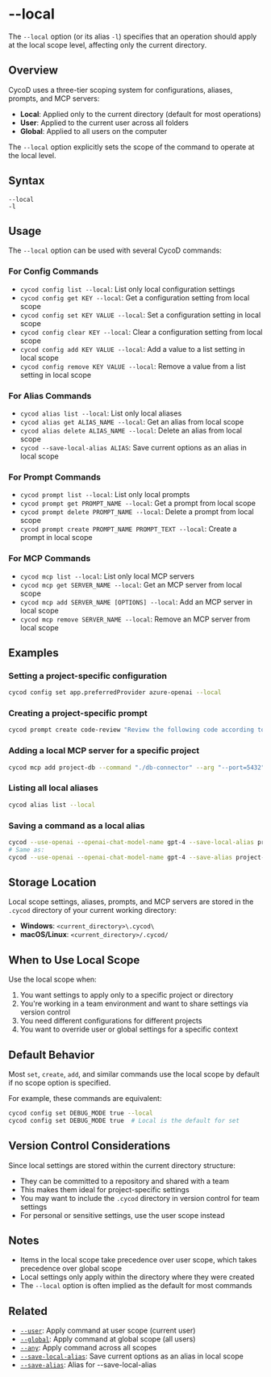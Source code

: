 # --local

The `--local` option (or its alias `-l`) specifies that an operation should apply at the local scope level, affecting only the current directory.

## Overview

CycoD uses a three-tier scoping system for configurations, aliases, prompts, and MCP servers:

- **Local**: Applied only to the current directory (default for most operations)
- **User**: Applied to the current user across all folders
- **Global**: Applied to all users on the computer

The `--local` option explicitly sets the scope of the command to operate at the local level.

## Syntax

```
--local
-l
```

## Usage

The `--local` option can be used with several CycoD commands:

### For Config Commands

- `cycod config list --local`: List only local configuration settings
- `cycod config get KEY --local`: Get a configuration setting from local scope
- `cycod config set KEY VALUE --local`: Set a configuration setting in local scope
- `cycod config clear KEY --local`: Clear a configuration setting from local scope
- `cycod config add KEY VALUE --local`: Add a value to a list setting in local scope
- `cycod config remove KEY VALUE --local`: Remove a value from a list setting in local scope

### For Alias Commands

- `cycod alias list --local`: List only local aliases
- `cycod alias get ALIAS_NAME --local`: Get an alias from local scope
- `cycod alias delete ALIAS_NAME --local`: Delete an alias from local scope
- `cycod --save-local-alias ALIAS`: Save current options as an alias in local scope

### For Prompt Commands

- `cycod prompt list --local`: List only local prompts
- `cycod prompt get PROMPT_NAME --local`: Get a prompt from local scope
- `cycod prompt delete PROMPT_NAME --local`: Delete a prompt from local scope
- `cycod prompt create PROMPT_NAME PROMPT_TEXT --local`: Create a prompt in local scope

### For MCP Commands

- `cycod mcp list --local`: List only local MCP servers
- `cycod mcp get SERVER_NAME --local`: Get an MCP server from local scope
- `cycod mcp add SERVER_NAME [OPTIONS] --local`: Add an MCP server in local scope
- `cycod mcp remove SERVER_NAME --local`: Remove an MCP server from local scope

## Examples

### Setting a project-specific configuration

```bash
cycod config set app.preferredProvider azure-openai --local
```

### Creating a project-specific prompt

```bash
cycod prompt create code-review "Review the following code according to our team's standards:" --local
```

### Adding a local MCP server for a specific project

```bash
cycod mcp add project-db --command "./db-connector" --arg "--port=5432" --local
```

### Listing all local aliases

```bash
cycod alias list --local
```

### Saving a command as a local alias

```bash
cycod --use-openai --openai-chat-model-name gpt-4 --save-local-alias project-assistant
# Same as:
cycod --use-openai --openai-chat-model-name gpt-4 --save-alias project-assistant
```

## Storage Location

Local scope settings, aliases, prompts, and MCP servers are stored in the `.cycod` directory of your current working directory:

- **Windows**: `<current_directory>\.cycod\`
- **macOS/Linux**: `<current_directory>/.cycod/`

## When to Use Local Scope

Use the local scope when:

1. You want settings to apply only to a specific project or directory
2. You're working in a team environment and want to share settings via version control
3. You need different configurations for different projects
4. You want to override user or global settings for a specific context

## Default Behavior

Most `set`, `create`, `add`, and similar commands use the local scope by default if no scope option is specified.

For example, these commands are equivalent:

```bash
cycod config set DEBUG_MODE true --local
cycod config set DEBUG_MODE true  # Local is the default for set
```

## Version Control Considerations

Since local settings are stored within the current directory structure:

- They can be committed to a repository and shared with a team
- This makes them ideal for project-specific settings
- You may want to include the `.cycod` directory in version control for team settings
- For personal or sensitive settings, use the user scope instead

## Notes

- Items in the local scope take precedence over user scope, which takes precedence over global scope
- Local settings only apply within the directory where they were created
- The `--local` option is often implied as the default for most commands

## Related

- [`--user`](/reference/cycod/options/user.md): Apply command at user scope (current user)
- [`--global`](/reference/cycod/options/global.md): Apply command at global scope (all users)
- [`--any`](/reference/cycod/options/any.md): Apply command across all scopes
- [`--save-local-alias`](/reference/cycod/options/save-local-alias.md): Save current options as an alias in local scope
- [`--save-alias`](/reference/cycod/options/save-alias.md): Alias for --save-local-alias